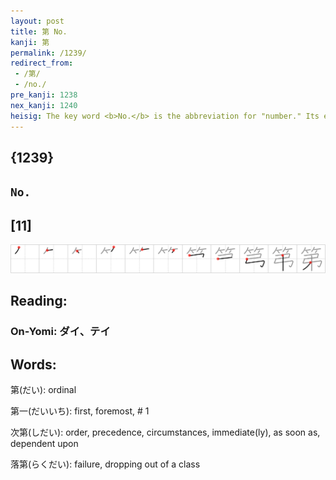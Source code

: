```yaml
---
layout: post
title: 第 No.
kanji: 第
permalink: /1239/
redirect_from:
 - /第/
 - /no./
pre_kanji: 1238
nex_kanji: 1240
heisig: The key word <b>No.</b> is the abbreviation for "number." Its elements: <i>bamboo</i> . . . <i>dollar sign</i>.
---
```


## {1239}

## `No.`

## [11]

<div class="stroke"><img src="../images/E7ACAC.png" /></div>

## Reading:

### On-Yomi: ダイ、テイ

## Words:

第(だい): ordinal

第一(だいいち): first, foremost, # 1

次第(しだい): order, precedence, circumstances, immediate(ly), as soon as, dependent upon

落第(らくだい): failure, dropping out of a class
